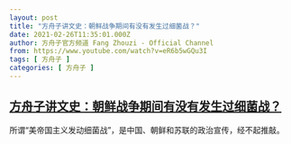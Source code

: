 ```yaml
---
layout: post
title: "方舟子讲文史：朝鲜战争期间有没有发生过细菌战？"
date: 2021-02-26T11:35:01.000Z
author: 方舟子官方频道 Fang Zhouzi - Official Channel
from: https://www.youtube.com/watch?v=eR6b5wGQu3I
tags: [ 方舟子 ]
categories: [ 方舟子 ]
---
```

<!--1614339301000-->
[方舟子讲文史：朝鲜战争期间有没有发生过细菌战？](https://www.youtube.com/watch?v=eR6b5wGQu3I)
------

<div>
所谓“美帝国主义发动细菌战”，是中国、朝鲜和苏联的政治宣传，经不起推敲。
</div>
